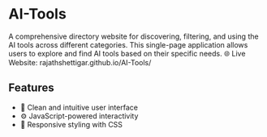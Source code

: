 # AI-Tools
A comprehensive directory website for discovering, filtering, and using the AI tools across different categories. This single-page application allows users to explore and find AI tools based on their specific needs.
🌐 Live Website: rajathshettigar.github.io/AI-Tools/


## Features

- 📄 Clean and intuitive user interface
- ⚙️ JavaScript-powered interactivity
- 🎨 Responsive styling with CSS
